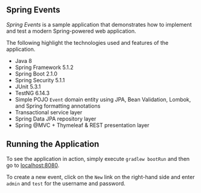 ## Spring Events

_Spring Events_ is a sample application that demonstrates how to implement and test a modern Spring-powered web application.

The following highlight the technologies used and features of the application.

* Java 8
* Spring Framework 5.1.2
* Spring Boot 2.1.0
* Spring Security 5.1.1
* JUnit 5.3.1
* TestNG 6.14.3
* Simple POJO `Event` domain entity using JPA, Bean Validation, Lombok, and Spring formatting annotations
* Transactional service layer
* Spring Data JPA repository layer
* Spring @MVC + Thymeleaf & REST presentation layer

## Running the Application

To see the application in action, simply execute `gradlew bootRun` and then go to [localhost:8080](http://localhost:8080/).

To create a new event, click on the `New` link on the right-hand side and enter `admin` and `test` for the username and password.

